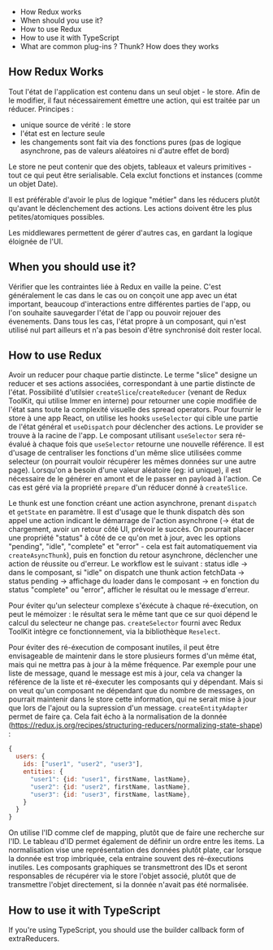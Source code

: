 - How Redux works
- When should you use it?
- How to use Redux
- How to use it with TypeScript
- What are common plug-ins ? Thunk? How does they works

## How Redux Works
Tout l'état de l'application est contenu dans un seul objet - le store. Afin de le modifier, il faut nécessairement émettre une action, qui est traitée par un réducer.
Principes :
- unique source de vérité : le store
- l'état est en lecture seule
- les changements sont fait via des fonctions pures (pas de logique asynchrone, pas de valeurs aléatoires ni d'autre effet de bord)

Le store ne peut contenir que des objets, tableaux et valeurs primitives - tout ce qui peut être serialisable. Cela exclut fonctions et instances (comme un objet Date).

Il est préférable d'avoir le plus de logique "métier" dans les réducers plutôt qu'avant le déclenchement des actions. Les actions doivent être les plus petites/atomiques possibles.

Les middlewares permettent de gérer d'autres cas, en gardant la logique éloignée de l'UI.

## When you should use it?
Vérifier que les contraintes liée à Redux en vaille la peine. C'est généralement le cas dans le cas ou on conçoit une app avec un état important, beaucoup d'interactions entre différentes parties de l'app, ou l'on souhaite sauvegarder l'état de l'app ou pouvoir rejouer des évenements.
Dans tous les cas, l'état propre à un composant, qui n'est utilisé nul part ailleurs et n'a pas besoin d'être synchronisé doit rester local.

## How to use Redux
Avoir un reducer pour chaque partie distincte.
Le terme "slice" designe un reducer et ses actions associées, correspondant à une partie distincte de l'état.
Possibilité d'utilsier `createSlice`/`createReducer` (venant de Redux ToolKit, qui utilise Immer en interne) pour retourner une copie modifiée de l'état sans toute la complexité visuelle des spread operators.
Pour fournir le store à une app React, on utilise les hooks `useSelector` qui cible une partie de l'état général et `useDispatch` pour déclencher des actions. Le provider se trouve à la racine de l'app. Le composant utilisant `useSelector` sera ré-évalué à chaque fois que `useSelector` retourne une nouvelle référence. Il est d'usage de centraliser les fonctions d'un même slice utilisées comme selecteur (on pourrait vouloir récupérer les mêmes données sur une autre page).
Lorsqu'on a besoin d'une valeur aléatoire (eg: id unique), il est nécessaire de le générer en amont et de le passer en payload à l'action. Ce cas est géré via la propriété `prepare` d'un réducer donné à `createSlice`.

Le thunk est une fonction créant une action asynchrone, prenant `dispatch` et `getState` en paramètre. Il est d'usage que le thunk dispatch dès son appel une action indicant le démarrage de l'action asynchrone (-> état de chargement, avoir un retour côté UI, prévoir le succès. On pourrait placer une propriété "status" à côté de ce qu'on met à jour, avec les options "pending", "idle", "complete" et "error" - cela est fait automatiquement via `createAsyncThunk`), puis en fonction du retour asynchrone, déclencher une action de réussite ou d'erreur. Le workflow est le suivant : status idle -> dans le composant, si "idle" on dispatch une thunk action fetchData -> status pending -> affichage du loader dans le composant -> en fonction du status "complete" ou "error", afficher le résultat ou le message d'erreur.

Pour éviter qu'un selecteur complexe s'éxécute à chaque ré-éxecution, on peut le mémoizer : le résultat sera le même tant que ce sur quoi dépend le calcul du selecteur ne change pas. `createSelector` fourni avec Redux ToolKit intègre ce fonctionnement, via la bibliothèque `Reselect`.

Pour éviter des ré-éxecution de composant inutiles, il peut être envisageable de maintenir dans le store plusieurs formes d'un même état, mais qui ne mettra pas à jour à la même fréquence. Par exemple pour une liste de message, quand le message est mis à jour, cela va changer la référence de la liste et ré-éxecuter les composants qui y dépendant. Mais si on veut qu'un composant ne dépendant que du nombre de messages, on pourrait maintenir dans le store cette information, qui ne serait mise à jour que lors de l'ajout ou la supression d'un message. `createEntityAdapter` permet de faire ça. Cela fait écho à la normalisation de la donnée (https://redux.js.org/recipes/structuring-reducers/normalizing-state-shape) :

```javascript
{
  users: {
    ids: ["user1", "user2", "user3"],
    entities: {
      "user1": {id: "user1", firstName, lastName},
      "user2": {id: "user2", firstName, lastName},
      "user3": {id: "user3", firstName, lastName},
    }
  }
}
```
On utilise l'ID comme clef de mapping, plutôt que de faire une recherche sur l'ID. Le tableau d'ID permet également de définir un ordre entre les items. La normalisation vise une représentation des données plutôt plate, car lorsque la donnée est trop imbriquée, cela entraine souvent des ré-éxecutions inutiles. Les composants graphiques se transmettront des IDs et seront responsables de récupérer via le store l'objet associé, plutôt que de transmettre l'objet directement, si la donnée n'avait pas été normalisée.

## How to use it with TypeScript
If you're using TypeScript, you should use the builder callback form of extraReducers.